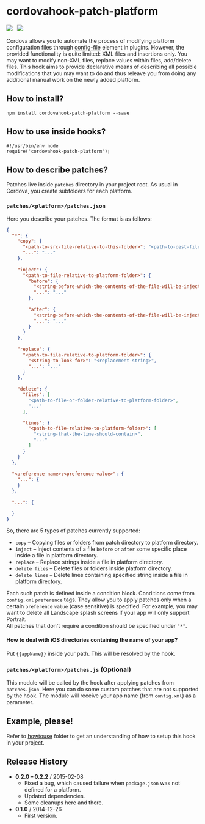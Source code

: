 # cordovahook-patch-platform

![](https://badge.fury.io/js/cordovahook-patch-platform.svg)&nbsp;&nbsp;
![](https://david-dm.org/mihhail-lapushkin/cordovahook-patch-platform.png)

Cordova allows you to automate the process of modifying platform configuration files through [config-file](http://cordova.apache.org/docs/en/4.0.0/plugin_ref_spec.md.html#Plugin%20Specification_config_file_element) element in plugins. However, the provided functionality is quite limited: XML files and insertions only. You may want to modify non-XML files, replace values within files, add/delete files. This hook aims to provide declarative means of describing all possible modifications that you may want to do and thus releave you from doing any additional manual work on the newly added platform.

## How to install?
`npm install cordovahook-patch-platform --save`

## How to use inside hooks?
```
#!/usr/bin/env node
require('cordovahook-patch-platform');
```

## How to describe patches?
Patches live inside `patches` directory in your project root. As usual in Cordova, you create subfolders for each platform.

### `patches/<platform>/patches.json`
Here you describe your patches. The format is as follows:
```json
{
  "*": {
    "copy": {
      "<path-to-src-file-relative-to-this-folder>": "<path-to-dest-file-relative-to-platform-folder>",
      "...": "..."
    },
      
    "inject": {
      "<path-to-file-relative-to-platform-folder>": {
        "before": {
          "<string-before-which-the-contents-of-the-file-will-be-injected>": "<path-to-file-relative-to-this-folder>",
          "...": "..."
        },
        
        "after": {
          "<string-before-which-the-contents-of-the-file-will-be-injected>": "<path-to-file-relative-to-this-folder>",
          "...": "..."
        }
      }
    },
      
    "replace": {
      "<path-to-file-relative-to-platform-folder>": {
        "<string-to-look-for>": "<replacement-string>",
        "...": "..."
      }
    },
    
    "delete": {
      "files": [
        "<path-to-file-or-folder-relative-to-platform-folder>",
        "..."
      ],

      "lines": {
        "<path-to-file-relative-to-platform-folder>": [
          "<string-that-the-line-should-contain>",
          "..."
        ]
      }
    }
  },
  
  "<preference-name>:<preference-value>": {
    "...": {
    }
  },
  
  "...": {

  }
}
```
So, there are 5 types of patches currently supported:
* `copy` – Copying files or folders from patch directory to platform directory.
* `inject` – Inject contents of a file `before` or `after` some specific place inside a file in platform directory.
* `replace` – Replace strings inside a file in platform directory.
* `delete files` – Delete files or folders inside platform directory.
* `delete lines` – Delete lines containing specified string inside a file in platform directory.

Each such patch is defined inside a condition block. Conditions come from `config.xml` `preference` tags. They allow you to apply patches only when a certain `preference` `value` (case sensitive) is specified. For example, you may want to delete all Landscape splash screens if your app will only support Portrait.<br>
All patches that don't require a condition should be specified under `"*"`.

#### How to deal with iOS directories containing the name of your app?
Put `{{appName}}` inside your path. This will be resolved by the hook.

### `patches/<platform>/patches.js` (Optional)
This module will be called by the hook after applying patches from `patches.json`. Here you can do some custom patches that are not supported by the hook. The module will receive your app name (from `config.xml`) as a parameter.

## Example, please!
Refer to [howtouse](https://github.com/mihhail-lapushkin/cordovahook-patch-platform/tree/master/howtouse) folder to get an understanding of how to setup this hook in your project.

## Release History
 * **0.2.0 – 0.2.2** / 2015-02-08
   * Fixed a bug, which caused failure when `package.json` was not defined for a platform.
   * Updated dependencies.
   * Some cleanups here and there.
 * **0.1.0** / 2014-12-26
   * First version.